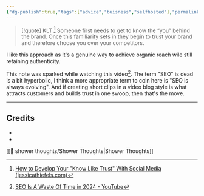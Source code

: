 ```yaml
---
{"dg-publish":true,"tags":["advice","buisness","selfhosted"],"permalink":"/shower-thoughts/psycology/know-like-and-trust/","dgPassFrontmatter":true}
---
```


> [!quote] KLT [^1]
> Someone first needs to get to know the “you” behind the brand. Once this familiarity sets in they begin to trust your brand and therefore choose you over your competitors. 

I like this approach as it's a genuine way to achieve organic reach wile still retaining authenticity. 

This note was sparked while watching this video[^video]. The term "SEO" is dead is a bit hyperbolic, I think a more appropriate term to coin here is "SEO is always evolving". And if creating short clips in a video blog style is what attracts customers and builds trust in one swoop, then that's the move.

---
## Credits
- [^1]: [How to Develop Your "Know Like Trust" With Social Media (jessicathiefels.com)](https://jessicathiefels.com/blog/know-like-trust/)
- [^video]: [SEO Is A Waste Of Time in 2024 - YouTube](https://www.youtube.com/watch?v=4j2_sbd2yak)

[[🚿 shower thoughts/Shower Thoughts\|Shower Thoughts]]